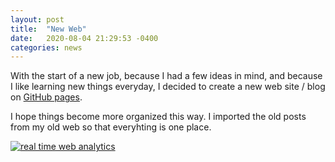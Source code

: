 ```yaml
---
layout: post
title:  "New Web"
date:   2020-08-04 21:29:53 -0400
categories: news
---
```


With the start of a new job, because I had a few ideas in mind, and because I like learning new things everyday, I decided to create a new web site / blog on [GitHub pages](https://pages.github.com/).

I hope things become more organized this way. I imported the old posts from my old web so that everyhting is one place.

<!-- Default Statcounter code for Pàgina Personal
https://dbalague.github.io/personal -->
<script type="text/javascript">
var sc_project=12366162; 
var sc_invisible=1; 
var sc_security="fa1c017b"; 
</script>
<script type="text/javascript"
src="https://www.statcounter.com/counter/counter.js"
async></script>
<noscript><div class="statcounter"><a title="real time web
analytics" href="https://statcounter.com/"
target="_blank"><img class="statcounter"
src="https://c.statcounter.com/12366162/0/fa1c017b/1/"
alt="real time web analytics"></a></div></noscript>
<!-- End of Statcounter Code -->